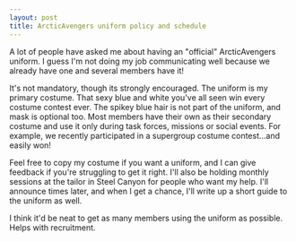 ```yaml
---
layout: post
title: ArcticAvengers uniform policy and schedule
---
```


A lot of people have asked me about having an "official" ArcticAvengers uniform. I guess I'm not doing my job communicating well because we already have one and several members have it!

It's not mandatory, though its strongly encouraged. The uniform is my primary costume. That sexy blue and white you've all seen win every costume contest ever. The spikey blue hair is not part of the uniform, and mask is optional too. Most members have their own as their secondary costume and use it only during task forces, missions or social events.  For example, we recently participated in a supergroup costume contest...and easily won!

Feel free to copy my costume if you want a uniform, and I can give feedback if you're struggling to get it right. I'll also be holding monthly sessions at the tailor in Steel Canyon for people who want my help. I'll announce times later, and when I get a chance, I'll write up a short guide to the uniform as well.

I think it'd be neat to get as many members using the uniform as possible. Helps with recruitment.
